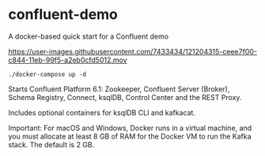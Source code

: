# confluent-demo
A docker-based quick start for a Confluent demo

https://user-images.githubusercontent.com/7433434/121204315-ceee7f00-c844-11eb-99f5-a2eb0cfd5012.mov

`./docker-compose up -d` 

Starts Confluent Platform 6.1: Zookeeper, Confluent Server (Broker), Schema Registry, Connect, ksqlDB, Control Center and the REST Proxy.

Includes optional containers for ksqlDB CLI and kafkacat.

Important: For macOS and Windows, Docker runs in a virtual machine, and you must allocate at least 8 GB of RAM for the Docker VM to run the Kafka stack. The default is 2 GB.


